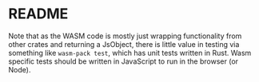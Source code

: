 # README

Note that as the WASM code is mostly just wrapping functionality from other crates
and returning a JsObject, there is little value in testing via something like `wasm-pack test`,
which has unit tests written in Rust. Wasm specific tests should be written in JavaScript
to run in the browser (or Node).

